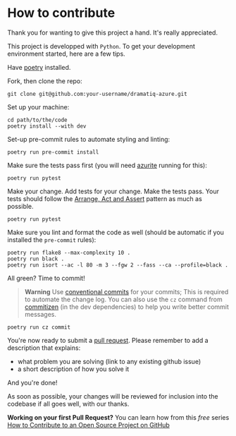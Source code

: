# How to contribute

Thank you for wanting to give this project a hand. It's really appreciated.

This project is developped with `Python`.
To get your development  environment started, here are a few tips.

Have [poetry](https://python-poetry.org/docs/#installation) installed.

Fork, then clone the repo:

```shell
git clone git@github.com:your-username/dramatiq-azure.git
```

Set up your machine:

```shell
cd path/to/the/code
poetry install --with dev
```

Set-up pre-commit rules to automate styling and linting:

```shell
poetry run pre-commit install
```

Make sure the tests pass first (you will need [azurite](https://github.com/Azure/Azurite) running for this):

```shell
poetry run pytest
```

Make your change. Add tests for your change. Make the tests pass.
Your tests should follow the [Arrange, Act and Assert](https://jamescooke.info/arrange-act-assert-pattern-for-python-developers.html) pattern as much as possible.

```shell
poetry run pytest
```

Make sure you lint and format the code as well (should be automatic if you installed the `pre-commit` rules):

```shell
poetry run flake8 --max-complexity 10 .
poetry run black .
poetry run isort --ac -l 80 -m 3 --fgw 2 --fass --ca --profile=black .
```

All green? Time to commit!

> **Warning**
> Use [conventional commits](https://www.conventionalcommits.org/en/v1.0.0/) for
your commits; This is required to automate the change log. You can also use the `cz` command from [commitizen](https://commitizen-tools.github.io/commitizen/) (in the dev dependencies) to help you write better commit messages.


```shell
poetry run cz commit
```

You're now ready to submit a [pull request](https://github.com/bidossessi/dramatiq-azure/compare).
Please remember to add a description that explains:
- what problem you are solving (link to any existing github issue)
- a short description of how you solve it

And you're done!

As soon as possible, your changes will be reviewed for inclusion into the codebase if all goes well, with our thanks.

**Working on your first Pull Request?** You can learn how from this *free* series [How to Contribute to an Open Source Project on GitHub](https://kcd.im/pull-request)
